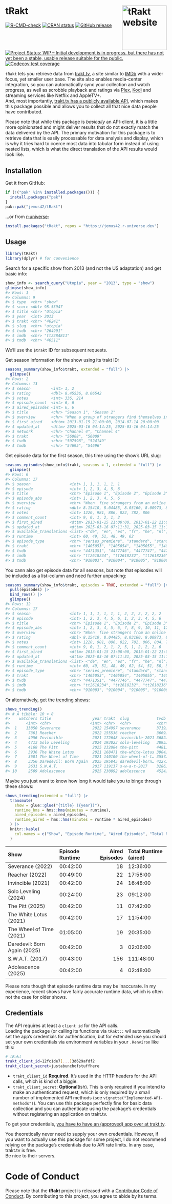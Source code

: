 
<!-- README.md is generated from README.Rmd. Please edit that file -->

# tRakt <a href="https://jemus42.github.io/tRakt"><img src="man/figures/logo.png" align="right" height="139" alt="tRakt website" /></a>

<!-- badges: start -->

[![R-CMD-check](https://github.com/jemus42/tRakt/actions/workflows/R-CMD-check.yaml/badge.svg)](https://github.com/jemus42/tRakt/actions/workflows/R-CMD-check.yaml)
[![CRAN
status](https://www.r-pkg.org/badges/version/tRakt)](https://cran.r-project.org/package=tRakt)
[![GitHub
release](https://img.shields.io/github/release/jemus42/tRakt.svg?logo=GitHub)](https://github.com/jemus42/tRakt/releases)
[![Project Status: WIP – Initial development is in progress, but there
has not yet been a stable, usable release suitable for the
public.](https://www.repostatus.org/badges/latest/wip.svg)](https://www.repostatus.org/#wip)
[![Codecov test
coverage](https://codecov.io/gh/jemus42/tRakt/graph/badge.svg)](https://app.codecov.io/gh/jemus42/tRakt)
<!-- badges: end -->

`tRakt` lets you retrieve data from [trakt.tv](https://trakt.tv/), a
site similar to [IMDb](https://imdb.com) with a wider focus, yet smaller
user base. The site also enables media-center integration, so you can
automatically sync your collection and watch progress, as well as
scrobble playback and ratings via [Plex](https://www.plex.tv/),
[Kodi](https://kodi.tv/) and streaming services like Netflix and
AppleTV+.  
And, most importantly, [trakt.tv has a publicly available
API](https://trakt.docs.apiary.io), which makes this package possible
and allows you to collect all that nice data people have contributed.

Please note that while this package is *basically* an API-client, it is
a little more opinionated and might deliver results that do not exactly
match the data delivered by the API. The primary motivation for this
package is to retrieve data that is easily processable for data analysis
and display, which is why it tries hard to coerce most data into tabular
form instead of using nested lists, which is what the direct translation
of the API results would look like.

## Installation

Get it from GitHub:

``` r
if (!("pak" %in% installed.packages())) {
  install.packages("pak")
}
pak::pak("jemus42/tRakt")
```

…or from [r-universe](https://jemus42.r-universe.dev/tRakt):

``` r
install.packages("tRakt", repos = "https://jemus42.r-universe.dev")
```

## Usage

``` r
library(tRakt)
library(dplyr) # for convenience
```

Search for a specific show from 2013 (and not the US adaptation) and get
basic info:

``` r
show_info <- search_query("Utopia", year = "2013", type = "show")
glimpse(show_info)
#> Rows: 1
#> Columns: 9
#> $ type  <chr> "show"
#> $ score <dbl> 98.53947
#> $ title <chr> "Utopia"
#> $ year  <int> 2013
#> $ trakt <chr> "46241"
#> $ slug  <chr> "utopia"
#> $ tvdb  <chr> "264991"
#> $ imdb  <chr> "tt2384811"
#> $ tmdb  <chr> "46511"
```

We’ll use the `$trakt` ID for subsequent requests.

Get season information for the show using its trakt ID:

``` r
seasons_summary(show_info$trakt, extended = "full") |>
  glimpse()
#> Rows: 2
#> Columns: 13
#> $ season         <int> 1, 2
#> $ rating         <dbl> 8.45536, 8.06542
#> $ votes          <int> 336, 214
#> $ episode_count  <int> 6, 6
#> $ aired_episodes <int> 6, 6
#> $ title          <chr> "Season 1", "Season 2"
#> $ overview       <chr> "When a group of strangers find themselves in possessio…
#> $ first_aired    <dttm> 2013-01-15 21:00:00, 2014-07-14 20:00:00
#> $ updated_at     <dttm> 2025-03-16 04:14:25, 2025-03-16 04:14:25
#> $ network        <chr> "Channel 4", "Channel 4"
#> $ trakt          <chr> "56008", "56009"
#> $ tvdb           <chr> "507598", "524149"
#> $ tmdb           <chr> "54695", "54696"
```

Get episode data for the first season, this time using the show’s URL
slug:

``` r
seasons_episodes(show_info$trakt, seasons = 1, extended = "full") |>
  glimpse()
#> Rows: 6
#> Columns: 17
#> $ season                 <int> 1, 1, 1, 1, 1, 1
#> $ episode                <int> 1, 2, 3, 4, 5, 6
#> $ title                  <chr> "Episode 1", "Episode 2", "Episode 3", "Episode…
#> $ episode_abs            <int> 1, 2, 3, 4, 5, 6
#> $ overview               <chr> "When  five strangers from an online comic book…
#> $ rating                 <dbl> 8.15410, 8.04485, 8.03160, 8.00973, 8.14578, 8.…
#> $ votes                  <int> 1220, 981, 886, 822, 782, 806
#> $ comment_count          <int> 9, 0, 1, 2, 1, 2
#> $ first_aired            <dttm> 2013-01-15 21:00:00, 2013-01-22 21:00:00, 2013-…
#> $ updated_at             <dttm> 2025-03-16 07:11:31, 2025-03-15 11:14:59, 2025-…
#> $ available_translations <list> <"de", "en", "es", "fr", "he", "nl", "pl", "ru"…
#> $ runtime                <int> 60, 49, 51, 48, 49, 62
#> $ episode_type           <chr> "series_premiere", "standard", "standard", "sta…
#> $ trakt                  <chr> "1405053", "1405054", "1405055", "1405056", "14…
#> $ tvdb                   <chr> "4471351", "4477746", "4477747", "4477748", "4…
#> $ imdb                   <chr> "tt2618234", "tt2618232", "tt2618236", "tt2618…
#> $ tmdb                   <chr> "910003", "910004", "910005", "910006", "91000…
```

You cann also get episode data for all seasons, but note that episodes
will be included as a list-column and need further unpacking:

``` r
seasons_summary(show_info$trakt, episodes = TRUE, extended = "full") |>
  pull(episodes) |>
  bind_rows() |>
  glimpse()
#> Rows: 12
#> Columns: 17
#> $ season                 <int> 1, 1, 1, 1, 1, 1, 2, 2, 2, 2, 2, 2
#> $ episode                <int> 1, 2, 3, 4, 5, 6, 1, 2, 3, 4, 5, 6
#> $ title                  <chr> "Episode 1", "Episode 2", "Episode 3", "Episode…
#> $ episode_abs            <int> 1, 2, 3, 4, 5, 6, 7, 8, 9, 10, 11, 12
#> $ overview               <chr> "When  five strangers from an online comic book…
#> $ rating                 <dbl> 8.15410, 8.04485, 8.03160, 8.00973, 8.14578, 8.…
#> $ votes                  <int> 1220, 981, 886, 822, 782, 806, 804, 700, 674, 6…
#> $ comment_count          <int> 9, 0, 1, 2, 1, 2, 5, 1, 2, 2, 2, 6
#> $ first_aired            <dttm> 2013-01-15 21:00:00, 2013-01-22 21:00:00, 2013-…
#> $ updated_at             <dttm> 2025-03-16 07:11:31, 2025-03-15 11:14:59, 2025-…
#> $ available_translations <list> <"de", "en", "es", "fr", "he", "nl", "pl", "ru"…
#> $ runtime                <int> 60, 49, 51, 48, 49, 62, 54, 51, 50, 50, 50, 53
#> $ episode_type           <chr> "series_premiere", "standard", "standard", "sta…
#> $ trakt                  <chr> "1405053", "1405054", "1405055", "1405056", "1…
#> $ tvdb                   <chr> "4471351", "4477746", "4477747", "4477748", "4…
#> $ imdb                   <chr> "tt2618234", "tt2618232", "tt2618236", "tt2618…
#> $ tmdb                   <chr> "910003", "910004", "910005", "910006", "910007…
```

Or alternatively, get the [trending
shows](https://trakt.tv/shows/trending):

``` r
shows_trending()
#> # A tibble: 10 × 8
#>    watchers title                  year trakt  slug            tvdb  imdb  tmdb 
#>       <int> <chr>                 <int> <chr>  <chr>           <chr> <chr> <chr>
#>  1    13850 Severance              2022 154997 severance       3719… tt11… 95396
#>  2     7361 Reacher                2022 155536 reacher         3669… tt92… 1089…
#>  3     4956 Invincible             2021 172648 invincible-2021 3682… tt67… 95557
#>  4     4713 Solo Leveling          2024 193023 solo-leveling   3895… tt21… 1275…
#>  5     4168 The Pitt               2025 232884 the-pitt        4481… tt31… 2503…
#>  6     3936 The White Lotus        2021 168471 the-white-lotus 3904… tt13… 1118…
#>  7     3601 The Wheel of Time      2021 140100 the-wheel-of-t… 3557… tt74… 71914
#>  8     3356 Daredevil: Born Again  2025 195845 daredevil-born… 4227… tt18… 2025…
#>  9     2631 S.W.A.T.               2017 119137 s-w-a-t-2017    3286… tt61… 71790
#> 10     2509 Adolescence            2025 230892 adolescence     4524… tt31… 2490…
```

Maybe you just want to know how long it would take you to binge through
these shows:

``` r
shows_trending(extended = "full") |>
  transmute(
    show = glue::glue("{title} ({year})"),
    runtime_hms = hms::hms(minutes = runtime),
    aired_episodes = aired_episodes,
    runtime_aired = hms::hms(minutes = runtime * aired_episodes)
  ) |>
  knitr::kable(
    col.names = c("Show", "Episode Runtime", "Aired Episodes", "Total Runtime (aired)")
  )
```

| Show | Episode Runtime | Aired Episodes | Total Runtime (aired) |
|:---|:---|---:|:---|
| Severance (2022) | 00:42:00 | 18 | 12:36:00 |
| Reacher (2022) | 00:49:00 | 22 | 17:58:00 |
| Invincible (2021) | 00:42:00 | 24 | 16:48:00 |
| Solo Leveling (2024) | 00:24:00 | 23 | 09:12:00 |
| The Pitt (2025) | 00:42:00 | 11 | 07:42:00 |
| The White Lotus (2021) | 00:42:00 | 17 | 11:54:00 |
| The Wheel of Time (2021) | 01:05:00 | 19 | 20:35:00 |
| Daredevil: Born Again (2025) | 00:42:00 | 3 | 02:06:00 |
| S.W.A.T. (2017) | 00:43:00 | 156 | 111:48:00 |
| Adolescence (2025) | 00:42:00 | 4 | 02:48:00 |

Please note though that episode runtime data may be inaccurate. In my
experience, recent shows have fairly accurate runtime data, which is
often not the case for older shows.

## Credentials

The API requires at least a `client id` for the API calls.  
Loading the package (or calling its functions via `tRakt::` wil
automatically set the app’s credentials for authentication, but for
extended use you should set your own credentials via environment
variables in your `.Renviron` like this:

``` sh
# tRakt
trakt_client_id=12fc1de7[...]3d629afdf2
trakt_client_secret=justabunchofstuffhere
```

- `trakt_client_id` **Required**. It’s used in the HTTP headers for the
  API calls, which is kind of a biggie.
- `trakt_client_secret`: **Optional**(ish). This is only required if you
  intend to make an authenticated request, which is only required by a
  small number of implemented API methods (see
  `vignette("Implemented-API-methods")`). You can use this package
  perfectly fine for basic data collection and you can authenticate
  using the package’s credentials without registering an application on
  trakt.tv.

To get your credentials, [you have to have an (approved) app over at
trakt.tv](http://trakt.tv/oauth/applications).

You theoretically never need to supply your own credentials. However, if
you want to actually use this package for some project, I do not
recommend relying on the package’s credentials due to API rate limits.
In any case, trakt.tv is free.  
Be nice to their servers.

# Code of Conduct

Please note that the **tRakt** project is released with a [Contributor
Code of Conduct](.github/CODE_OF_CONDUCT.md). By contributing to this
project, you agree to abide by its terms.
